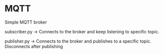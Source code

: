 # MQTT
Simple MQTT broker

subscriber.py -> Connects to the broker and keep listening to specific topic. 

publisher.py  -> Connects to the broker and publishes to a specific topic. Disconnects after publishing

